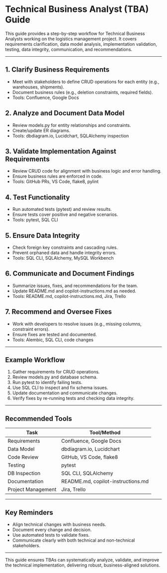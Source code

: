 # Technical Business Analyst (TBA) Guide

This guide provides a step-by-step workflow for Technical Business Analysts working on the logistics management project. It covers requirements clarification, data model analysis, implementation validation, testing, data integrity, communication, and recommendations.

---

## 1. Clarify Business Requirements
- Meet with stakeholders to define CRUD operations for each entity (e.g., warehouses, shipments).
- Document business rules (e.g., deletion constraints, required fields).
- Tools: Confluence, Google Docs

## 2. Analyze and Document Data Model
- Review models.py for entity relationships and constraints.
- Create/update ER diagrams.
- Tools: dbdiagram.io, Lucidchart, SQLAlchemy inspection

## 3. Validate Implementation Against Requirements
- Review CRUD code for alignment with business logic and error handling.
- Ensure business rules are enforced in code.
- Tools: GitHub PRs, VS Code, flake8, pylint

## 4. Test Functionality
- Run automated tests (pytest) and review results.
- Ensure tests cover positive and negative scenarios.
- Tools: pytest, SQL CLI

## 5. Ensure Data Integrity
- Check foreign key constraints and cascading rules.
- Prevent orphaned data and handle integrity errors.
- Tools: SQL CLI, SQLAlchemy, MySQL Workbench

## 6. Communicate and Document Findings
- Summarize issues, fixes, and recommendations for the team.
- Update README.md and copilot-instructions.md as needed.
- Tools: README.md, copilot-instructions.md, Jira, Trello

## 7. Recommend and Oversee Fixes
- Work with developers to resolve issues (e.g., missing columns, constraint errors).
- Ensure fixes are tested and documented.
- Tools: Alembic, SQL CLI, code changes

---

## Example Workflow
1. Gather requirements for CRUD operations.
2. Review models.py and database schema.
3. Run pytest to identify failing tests.
4. Use SQL CLI to inspect and fix schema issues.
5. Update documentation and communicate changes.
6. Verify fixes by re-running tests and checking data integrity.

---

## Recommended Tools
| Task                        | Tool/Method                |
|-----------------------------|----------------------------|
| Requirements                | Confluence, Google Docs    |
| Data Model                  | dbdiagram.io, Lucidchart   |
| Code Review                 | GitHub, VS Code, flake8    |
| Testing                     | pytest                     |
| DB Inspection               | SQL CLI, SQLAlchemy        |
| Documentation               | README.md, copilot-instructions.md |
| Project Management          | Jira, Trello               |

---

## Key Reminders
- Align technical changes with business needs.
- Document every change and decision.
- Use automated tests to validate fixes.
- Communicate clearly with both technical and non-technical stakeholders.

---

This guide ensures TBAs can systematically analyze, validate, and improve the technical implementation, delivering robust, business-aligned solutions.

